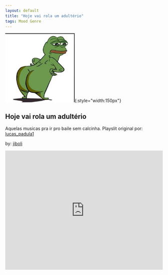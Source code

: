 ```yaml
---
layout: default
title: "Hoje vai rola um adultério"
tags: Mood Genre
---
```

![Pepe](/assets/img/funk_rebeta.png){:style="width:150px"}
## Hoje vai rola um adultério
Aquelas musicas pra ir pro baile sem calcinha. Playslit original por: [lucas_padula1](https://open.spotify.com/user/lucas_padula1)

by: [jiboli](https://open.spotify.com/user/12144536312)


<iframe src="https://open.spotify.com/embed/playlist/3Umcel6bkPwNPzOtE1nola" width="100%" height="380" frameborder="0" allowtransparency="true" allow="encrypted-media"></iframe>
